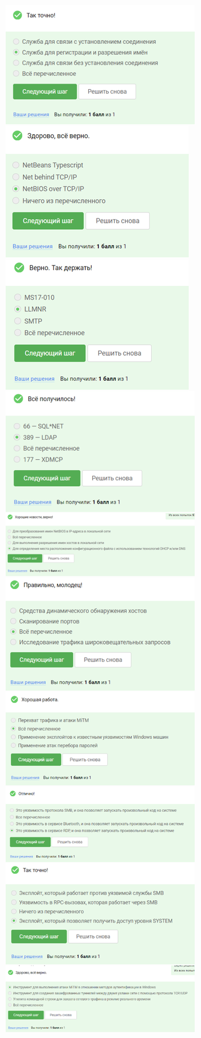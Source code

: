 <img src="12.5.1.png" alt="12.5.1" >

<img src="12.5.2.png" alt="12.5.2" >

<img src="12.5.3.png" alt="12.5.3" >

<img src="12.5.4.png" alt="12.5.4" >

<img src="12.5.5.png" alt="12.5.5" >

<img src="12.5.6.png" alt="12.5.6" >

<img src="12.5.7.png" alt="12.5.7" >

<img src="12.5.8.png" alt="12.5.8" >

<img src="12.5.9.png" alt="12.5.9" >

<img src="12.5.10.png" alt="12.5.10" >